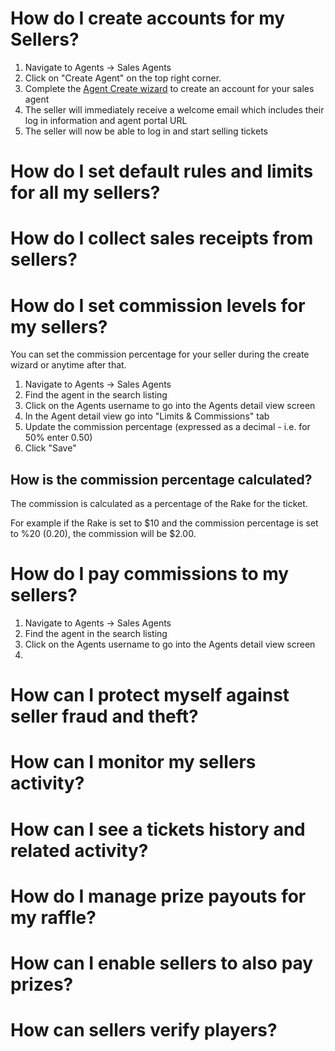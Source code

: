 <!-- TITLE: Common Sales Management Use Cases -->
<!-- SUBTITLE: Most common flows -->

# How do I create accounts for my Sellers?

1. Navigate to Agents -> Sales Agents
2. Click on "Create Agent" on the top right corner.
3. Complete the [Agent Create wizard](/administration/agents#creating-sales-agents)  to create an account for your sales agent
4. The seller will immediately receive a welcome email which includes their log in information and agent portal URL
5. The seller will now be able to log in and start selling tickets


# How do I set default rules and limits for all my sellers?


# How do I collect sales receipts from sellers?
# How do I set commission levels for my sellers?
You can set the commission percentage for your seller during the create wizard or anytime after that.

1. Navigate to Agents -> Sales Agents
2. Find the agent in the search listing
3. Click on the Agents username to go into the Agents detail view screen
4. In the Agent detail view go into "Limits & Commissions" tab
5. Update the commission percentage (expressed as a decimal - i.e. for 50% enter 0.50)
6. Click "Save"

## How is the commission percentage calculated?

The commission is calculated as a percentage of the Rake for the ticket.

For example if the Rake is set to $10 and the commission percentage is set to %20 (0.20), the commission will be $2.00.


# How do I pay commissions to my sellers?
1. Navigate to Agents -> Sales Agents
2. Find the agent in the search listing
3. Click on the Agents username to go into the Agents detail view screen
4. 
# How can I protect myself against seller fraud and theft?
# How can I monitor my sellers activity?
# How can I see a tickets history and related activity?
# How do I manage prize payouts for my raffle?
# How can I enable sellers to also pay prizes?
# How can sellers verify players?


